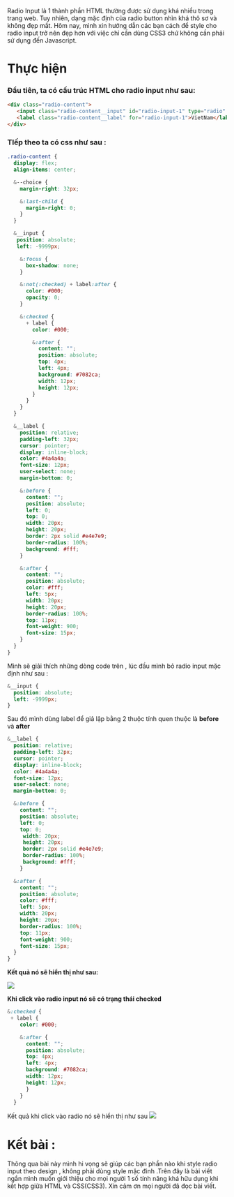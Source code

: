 Radio Input  là 1 thành phần HTML thường được sử dụng khá nhiều trong trang web. Tuy nhiên, dạng mặc định của radio button nhìn khá thô sơ và không đẹp mắt. Hôm nay, mình xin hướng dẫn các bạn cách để style cho radio input trở nên đẹp hơn với việc chỉ cần dùng CSS3 chứ không cần phải sử dụng đến Javascript.

# Thực hiện
### Đầu tiên, ta có cấu trúc HTML cho  radio input  như sau:
```html
<div class="radio-content">
   <input class="radio-content__input" id="radio-input-1" type="radio" name="default-check-input" checked="checked">
   <label class="radio-content__label" for="radio-input-1">VietNam</label>
</div>
```

### TIếp theo ta có css như sau : 

```scss
.radio-content {
  display: flex;
  align-items: center;

  &--choice {
    margin-right: 32px;

    &:last-child {
      margin-right: 0;
    }
  }

  &__input {
   position: absolute;
   left: -9999px;

    &:focus {
      box-shadow: none;
    }

    &:not(:checked) + label:after {
      color: #000;
      opacity: 0;
    }

    &:checked {
      + label {
        color: #000;

        &:after {
          content: "";
          position: absolute;
          top: 4px;
          left: 4px;
          background: #7082ca;
          width: 12px;
          height: 12px;
        }
      }
    }
  }

  &__label {
    position: relative;
    padding-left: 32px;
    cursor: pointer;
    display: inline-block;
    color: #4a4a4a;
    font-size: 12px;
    user-select: none;
    margin-bottom: 0;

    &:before {
      content: "";
      position: absolute;
      left: 0;
      top: 0;
      width: 20px;
      height: 20px;
      border: 2px solid #e4e7e9;
      border-radius: 100%;
      background: #fff;
    }

    &:after {
      content: "";
      position: absolute;
      color: #fff;
      left: 5px;
      width: 20px;
      height: 20px;
      border-radius: 100%;
      top: 11px;
      font-weight: 900;
      font-size: 15px;
    }
  }
}
```

Mình sẽ giải thích những dòng code trên , lúc đầu mình bỏ radio input mặc định như sau :
```scss
&__input {
  position: absolute;
  left: -9999px;
}
```

Sau đó mình dùng label để giả lập bằng 2 thuộc tính quen thuộc là **before** và  **after** 
```scss
&__label {
  position: relative;
  padding-left: 32px;
  cursor: pointer;
  display: inline-block;
  color: #4a4a4a;
  font-size: 12px;
  user-select: none;
  margin-bottom: 0;

  &:before {
    content: "";
    position: absolute;
    left: 0;
    top: 0;
     width: 20px;
     height: 20px;
     border: 2px solid #e4e7e9;
     border-radius: 100%;
     background: #fff;
    }

  &:after {
    content: "";
    position: absolute;
    color: #fff;
    left: 5px;
    width: 20px;
    height: 20px;
    border-radius: 100%;
    top: 11px;
    font-weight: 900;
    font-size: 15px;
  }
}
```

**Kết quả nó sẽ hiển thị như sau:**

![](https://images.viblo.asia/5b2f9863-b092-45b5-862b-814860b32637.png)

**Khi click vào radio input nó sẽ có trạng thái checked**
```scss
&:checked {
 + label {
    color: #000;

    &:after {
      content: "";
      position: absolute;
      top: 4px;
      left: 4px;
      background: #7082ca;
      width: 12px;
      height: 12px;
      }
    }
  }
```

Kết quả khi click vào radio nó sẽ hiển thị như sau 
![](https://images.viblo.asia/8720f7a2-a242-41b8-aa8b-ade67fb384d9.png)

# Kết bài :
Thông qua bài này mình hi vọng sẽ giúp các bạn phần nào khi style radio input theo design , không phải dùng style mặc đinh .Trên đây là bài viết ngắn mình muốn giới thiệu cho mọi người 1 số tính năng khá hữu dụng khi kết hợp giữa HTML và CSS(CSS3). Xin cảm ơn mọi người đã đọc bài viết.
